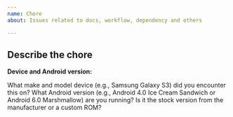 ```yaml
---
name: Chore
about: Issues related to docs, workflow, dependency and others

---
```


## Describe the chore
<!-- A clear and concise description of what you want to do. -->


**Device and Android version:** 

What make and model device (e.g., Samsung Galaxy S3) did you encounter this on?  What Android
version (e.g., Android 4.0 Ice Cream Sandwich or Android 6.0 Marshmallow) are you running?  Is it
 the stock
version from the manufacturer or a custom ROM?

